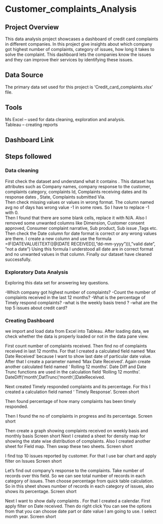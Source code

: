 # Customer_complaints_Analysis

## Project Overview
This data analysis project showcases a dashboard of credit card complaints in different companies. In this project give insights about which company got highest number of complaints, category of issues, how long it takes to solve the complaint. This dashboard lets the companies know the issues and they can improve their services by identifying these issues. 

## Data Source 
The primary data set used for this project is ‘Credit_card_complaints.xlsx’ file.

## Tools
Ms Excel – used for data cleaning, exploration and analysis.  
Tableau – creating reports 

## Dashboard Link 


## Steps followed 

### Data cleaning 

First check the dataset and understand what it contains . This dataset has attributes such as Company names, company response to the customer, complaints category, complaints Id, Complaints receiving dates and its response dates , State, Complaints submitted Via.     
Then check missing values or values in wrong format. The column named avg no of days has wrong value -1 in some rows. So I have to replace -1 with 0.  
Then I found that there are some blank cells, replace it with N/A.
Also I removed some unwanted columns like Dimension, Customer consent approved, Consumer complaint narrative, Sub product, Sub issue ,Tags etc. Then check the Date column for date format is correct or any wrong values are there. I create a new column and use the formula
=IF(DATEVALUE(TEXT([@[DATE RECEIVED]],”dd-mm-yyyy”))),”valid date”, ”not a date”)   Using this formula I understood all date are in correct format and no unwanted values in that column.
Finally our dataset have cleaned successfully. 

### Exploratory Data Analysis 

Exploring this data set for answering key questions. 

-Which company got highest number of complaints?
-Count the number of complaints received in the last 12 months?
-What is the percentage of Timely respond complaints?
-what is the weekly basis trend ?
-what are the top 5 issues about credit card? 

### Creating Dashboard 

 we import and load data from Excel into Tableau. After loading data, we check whether the data is properly loaded or not in the data pane view.

First count number of complaints received. Then find no of complaints received in last 12 months. For that I created a calculated field named ‘Max Date Received’ because I want to show last date of particular date value. After that I create a parameter named ‘Max Date Received’. Again create another calculated field named ‘ Rolling 12 months’. Date Diff and Date Trunc functions are used in the calculation field ‘Rolling 12 months’. 
DateDiff(‘month’,DatTrunc(‘month’,[DateReceived.






Next created Timely responded complaints and its percentage. For this I created a calculation field named ‘ Timely Response’. 
                   Screen short

Then found percentage of how many complaints has been timely responded.



Then I found the no of complaints in progress and its percentage.
Screen short

Then create a graph showing complaints received on weekly basis and monthly basis
Screen short
Next I created a sheet for density map for showing the state wise distribution of complaints. Also I created another sheet for Field map. Then swap these two sheets.
Screen short 

I find top 10 issues reported by customer. For that I use bar chart and apply filter on Issues
Screen short 

Let’s find out company’s response to the complaints. Take number of records over this field. So we can see total number of records in each category of issues. Then choose percentage from quick table calculation. So in this sheet shows number of records in each category of issues, also shows its percentage. 
Screen short 

Next I want to show daily complaints . For that I created a calendar. First apply filter on Date received. Then do right click You can see the options from that you can choose date part or date value I am going to use. I select month year.
Screen short












